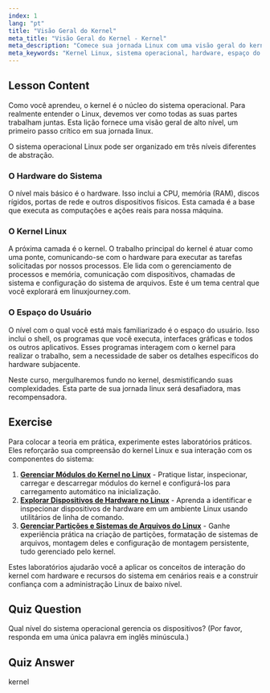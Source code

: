 ```yaml
---
index: 1
lang: "pt"
title: "Visão Geral do Kernel"
meta_title: "Visão Geral do Kernel - Kernel"
meta_description: "Comece sua jornada Linux com uma visão geral do kernel Linux. Entenda seu papel central no gerenciamento de hardware e espaço do usuário, um conceito fundamental em linuxjourney.com."
meta_keywords: "Kernel Linux, sistema operacional, hardware, espaço do usuário, jornada Linux, linuxjourney.com, linuxjourney.com, jornada linux, visão geral do kernel"
---
```


## Lesson Content

Como você aprendeu, o kernel é o núcleo do sistema operacional. Para realmente entender o Linux, devemos ver como todas as suas partes trabalham juntas. Esta lição fornece uma visão geral de alto nível, um primeiro passo crítico em sua jornada linux.

O sistema operacional Linux pode ser organizado em três níveis diferentes de abstração.

### O Hardware do Sistema

O nível mais básico é o hardware. Isso inclui a CPU, memória (RAM), discos rígidos, portas de rede e outros dispositivos físicos. Esta camada é a base que executa as computações e ações reais para nossa máquina.

### O Kernel Linux

A próxima camada é o kernel. O trabalho principal do kernel é atuar como uma ponte, comunicando-se com o hardware para executar as tarefas solicitadas por nossos processos. Ele lida com o gerenciamento de processos e memória, comunicação com dispositivos, chamadas de sistema e configuração do sistema de arquivos. Este é um tema central que você explorará em linuxjourney.com.

### O Espaço do Usuário

O nível com o qual você está mais familiarizado é o espaço do usuário. Isso inclui o shell, os programas que você executa, interfaces gráficas e todos os outros aplicativos. Esses programas interagem com o kernel para realizar o trabalho, sem a necessidade de saber os detalhes específicos do hardware subjacente.

Neste curso, mergulharemos fundo no kernel, desmistificando suas complexidades. Esta parte de sua jornada linux será desafiadora, mas recompensadora.

## Exercise

Para colocar a teoria em prática, experimente estes laboratórios práticos. Eles reforçarão sua compreensão do kernel Linux e sua interação com os componentes do sistema:

1. **[Gerenciar Módulos do Kernel no Linux](https://labex.io/pt/labs/comptia-manage-kernel-modules-in-linux-590865)** - Pratique listar, inspecionar, carregar e descarregar módulos do kernel e configurá-los para carregamento automático na inicialização.
2. **[Explorar Dispositivos de Hardware no Linux](https://labex.io/pt/labs/comptia-explore-hardware-devices-in-linux-590861)** - Aprenda a identificar e inspecionar dispositivos de hardware em um ambiente Linux usando utilitários de linha de comando.
3. **[Gerenciar Partições e Sistemas de Arquivos do Linux](https://labex.io/pt/labs/comptia-manage-linux-partitions-and-filesystems-590845)** - Ganhe experiência prática na criação de partições, formatação de sistemas de arquivos, montagem deles e configuração de montagem persistente, tudo gerenciado pelo kernel.

Estes laboratórios ajudarão você a aplicar os conceitos de interação do kernel com hardware e recursos do sistema em cenários reais e a construir confiança com a administração Linux de baixo nível.

## Quiz Question

Qual nível do sistema operacional gerencia os dispositivos? (Por favor, responda em uma única palavra em inglês minúscula.)

## Quiz Answer

kernel

